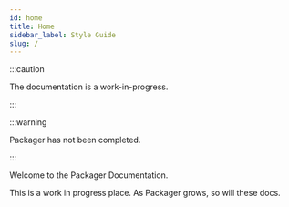 ```yaml
---
id: home
title: Home
sidebar_label: Style Guide
slug: /
---
```



:::caution

The documentation is a work-in-progress.

:::

:::warning

Packager has not been completed.

:::


Welcome to the Packager Documentation. 

This is a work in progress place. As Packager grows, so will these docs.
